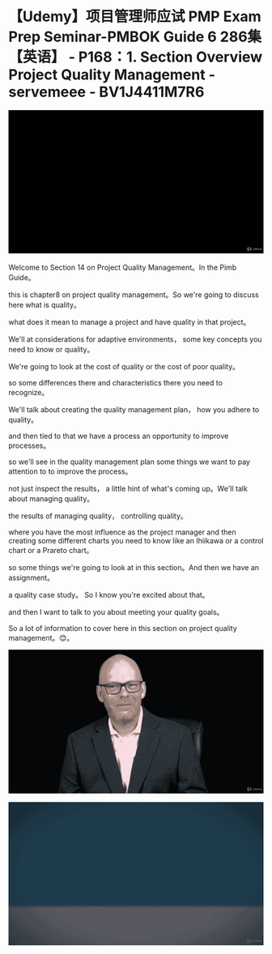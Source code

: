 # 【Udemy】项目管理师应试 PMP Exam Prep Seminar-PMBOK Guide 6  286集【英语】 - P168：1. Section Overview Project Quality Management - servemeee - BV1J4411M7R6

![](img/93bd7ce810abce043ea9a9bb3fdbf3ac_0.png)

Welcome to Section 14 on Project Quality Management。In the Pimb Guide。

 this is chapter8 on project quality management。So we're going to discuss here what is quality。

 what does it mean to manage a project and have quality in that project。

We'll at considerations for adaptive environments， some key concepts you need to know or quality。

 We're going to look at the cost of quality or the cost of poor quality。

 so some differences there and characteristics there you need to recognize。

We'll talk about creating the quality management plan， how you adhere to quality。

 and then tied to that we have a process an opportunity to improve processes。

 so we'll see in the quality management plan some things we want to pay attention to to improve the process。

 not just inspect the results， a little hint of what's coming up。We'll talk about managing quality。

 the results of managing quality， controlling quality。

 where you have the most influence as the project manager and then creating some different charts you need to know like an Ihiikawa or a control chart or a Prareto chart。

 so some things we're going to look at in this section。And then we have an assignment。

 a quality case study。 So I know you're excited about that。

 and then I want to talk to you about meeting your quality goals。

 So a lot of information to cover here in this section on project quality management。😊。



![](img/93bd7ce810abce043ea9a9bb3fdbf3ac_2.png)

![](img/93bd7ce810abce043ea9a9bb3fdbf3ac_3.png)